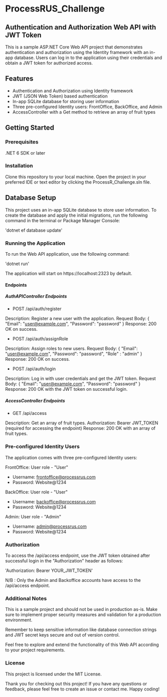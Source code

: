 # ProcessRUS_Challenge

## Authentication and Authorization Web API with JWT Token
This is a sample ASP.NET Core Web API project that demonstrates authentication and authorization using the Identity framework with an in-app database. Users can log in to the application using their credentials and obtain a JWT token for authorized access.


## Features
- Authentication and Authorization using Identity framework
- JWT (JSON Web Token) based authentication
- In-app SQLite database for storing user information
- Three pre-configured Identity users: FrontOffice, BackOffice, and Admin
- AccessController with a Get method to retrieve an array of fruit types


## Getting Started


### Prerequisites
.NET 6 SDK or later


### Installation
Clone this repository to your local machine.
Open the project in your preferred IDE or text editor by clicking the ProcessR_Challenge.sln file.


## Database Setup
This project uses an in-app SQLite database to store user information. To create the database and apply the initial migrations, run the following command in the terminal or Package Manager Console:

'dotnet ef database update'


### Running the Application
To run the Web API application, use the following command:

'dotnet run'

The application will start on https://localhost:2323 by default.



#### Endpoints

##### AuthAPIController Endpoints

- POST /api/auth/register

Description: Register a new user with the application.
Request Body: { "Email": "user@example.com", "Password": "password" }
Response: 200 OK on success.


- POST /api/auth/assignRole

Description: Assign roles to new users.
Request Body: { "Email": "user@example.com", "Password": "password", "Role" : "admin" }
Response: 200 OK on success.


- POST /api/auth/login

Description: Log in with user credentials and get the JWT token.
Request Body: { "Email": "user@example.com", "Password": "password" }
Response: 200 OK with the JWT token on successful login.


##### AccessController Endpoints

- GET /api/access

Description: Get an array of fruit types.
Authorization: Bearer JWT_TOKEN (required for accessing the endpoint)
Response: 200 OK with an array of fruit types.


### Pre-configured Identity Users
The application comes with three pre-configured Identity users:

FrontOffice: User role - "User"

- Username: frontoffice@processrus.com
- Password: Website@1234



BackOffice: User role - "User"

- Username: backoffice@processrus.com
- Password: Website@1234


Admin: User role - "Admin"

- Username: admin@processrus.com
- Password: Website@1234


### Authorization

To access the /api/access endpoint, use the JWT token obtained after successful login in the "Authorization" header as follows:

'Authorization: Bearer YOUR_JWT_TOKEN'

N/B : Only the Admin and Backoffice accounts have access to the /api/access endpoint.


### Additional Notes
This is a sample project and should not be used in production as-is. Make sure to implement proper security measures and validation for a production environment.

Remember to keep sensitive information like database connection strings and JWT secret keys secure and out of version control.

Feel free to explore and extend the functionality of this Web API according to your project requirements.


### License
This project is licensed under the MIT License.

Thank you for checking out this project! If you have any questions or feedback, please feel free to create an issue or contact me. Happy coding!
